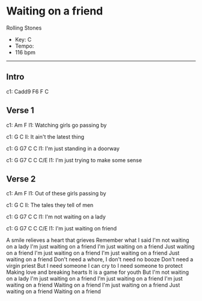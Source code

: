 # Waiting on a friend

Rolling Stones

 - Key: C
 - Tempo:
 - 116 bpm


***

## Intro
c1: Cadd9 F6 F C

## Verse 1
c1: Am                F
l1: Watching girls go passing by

c1: G                   C
ll: It ain't the latest thing

c1: G        G7            C       C
l1: I'm just standing in a doorway

c1: G        G7                  C   C C/E
l1: I'm just trying to make some sense

## Verse 2
c1: Am                  F
l1: Out of these girls passing by

c1: G                      C
ll: The tales they tell of men

c1: G       G7           C       C
l1: I'm not waiting on a lady

c1: G        G7         C     C  C/E
l1: I'm just waiting on friend


A smile relieves a heart that grieves
Remember what I said
I'm not waiting on a lady
I'm just waiting on a friend
I'm just waiting on a friend
Just waiting on a friend
I'm just waiting on a friend
I'm just waiting on a friend
Just waiting on a friend
Don't need a whore, I don't need no booze
Don't need a virgin priest
But I need someone I can cry to
I need someone to protect
Making love and breaking hearts
It is a game for youth
But I'm not waiting on a lady
I'm just waiting on a friend
I'm just waiting on a friend
I'm just waiting on a friend
Waiting on a friend
I'm just waiting on a friend
Just waiting on a friend
Waiting on a friend